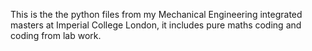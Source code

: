 This is the the python files from my Mechanical Engineering integrated masters at Imperial College London, it includes pure maths coding and coding from lab work.
